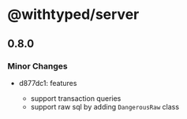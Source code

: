 # @withtyped/server

## 0.8.0

### Minor Changes

- d877dc1: features

  - support transaction queries
  - support raw sql by adding `DangerousRaw` class
